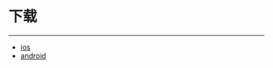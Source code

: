 # 下载
---

+ [ios][ios]
+ [android][android]

[ios]: https://testflight.apple.com/join/kthzTdsf
[android]: https://ct-1253442844.cos.ap-shanghai.myqcloud.com/downloads/cdr.today.apk
